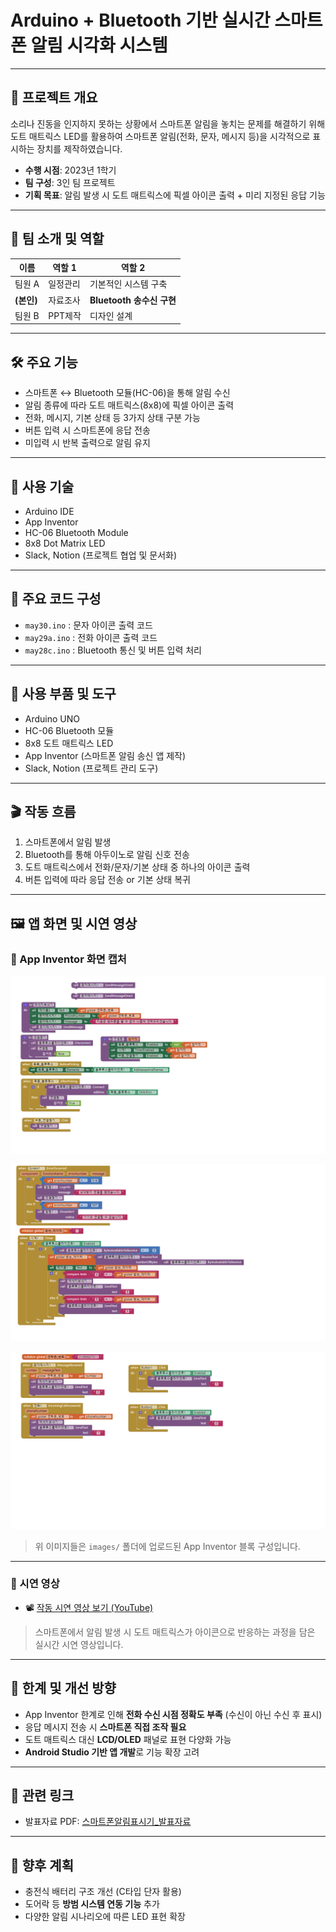 # Arduino + Bluetooth 기반 실시간 스마트폰 알림 시각화 시스템

---

## 📌 프로젝트 개요

소리나 진동을 인지하지 못하는 상황에서 스마트폰 알림을 놓치는 문제를 해결하기 위해  
도트 매트릭스 LED를 활용하여 스마트폰 알림(전화, 문자, 메시지 등)을 시각적으로 표시하는 장치를 제작하였습니다.

- **수행 시점**: 2023년 1학기
- **팀 구성**: 3인 팀 프로젝트  
- **기획 목표**: 알림 발생 시 도트 매트릭스에 픽셀 아이콘 출력 + 미리 지정된 응답 기능

---

## 🙏 팀 소개 및 역할

| 이름       | 역할 1                  | 역할 2                    |
|------------|--------------------------|----------------------------|
| 팀원 A     | 일정관리          | 기본적인 시스템 구축 |
| **(본인)** | 자료조사  | **Bluetooth 송수신 구현** |
| 팀원 B     | PPT제작            | 디자인 설계                |

---

## 🛠️ 주요 기능

- 스마트폰 ↔ Bluetooth 모듈(HC-06)을 통해 알림 수신  
- 알림 종류에 따라 도트 매트릭스(8x8)에 픽셀 아이콘 출력  
- 전화, 메시지, 기본 상태 등 3가지 상태 구분 가능  
- 버튼 입력 시 스마트폰에 응답 전송  
- 미입력 시 반복 출력으로 알림 유지

---

## 🧠 사용 기술

- Arduino IDE  
- App Inventor  
- HC-06 Bluetooth Module  
- 8x8 Dot Matrix LED  
- Slack, Notion (프로젝트 협업 및 문서화)

---

## 🧾 주요 코드 구성

- `may30.ino` : 문자 아이콘 출력 코드  
- `may29a.ino` : 전화 아이콘 출력 코드  
- `may28c.ino` : Bluetooth 통신 및 버튼 입력 처리

---

## 🔧 사용 부품 및 도구

- Arduino UNO  
- HC-06 Bluetooth 모듈  
- 8x8 도트 매트릭스 LED  
- App Inventor (스마트폰 알림 송신 앱 제작)  
- Slack, Notion (프로젝트 관리 도구)

---

## 🎬 작동 흐름

1. 스마트폰에서 알림 발생  
2. Bluetooth를 통해 아두이노로 알림 신호 전송  
3. 도트 매트릭스에서 전화/문자/기본 상태 중 하나의 아이콘 출력  
4. 버튼 입력에 따라 응답 전송 or 기본 상태 복귀

---

## 🖼️ 앱 화면 및 시연 영상

### 📱 App Inventor 화면 캡처

  ![App Screen 1](https://github.com/Kim-geun-woo/Smartphone-Notification-Display-Project/raw/main/images/image5.png)

  ![App Screen 2](https://github.com/Kim-geun-woo/Smartphone-Notification-Display-Project/raw/main/images/image6.png)

  ![App Screen 3](https://github.com/Kim-geun-woo/Smartphone-Notification-Display-Project/raw/main/images/image7.png)

> 위 이미지들은 `images/` 폴더에 업로드된 App Inventor 블록 구성입니다.

---

### 🎥 시연 영상

- 📽️ [작동 시연 영상 보기 (YouTube)](https://youtu.be/VfttXtVv2RY)

> 스마트폰에서 알림 발생 시 도트 매트릭스가 아이콘으로 반응하는 과정을 담은 실시간 시연 영상입니다.

---

## 🧠 한계 및 개선 방향

- App Inventor 한계로 인해 **전화 수신 시점 정확도 부족** (수신이 아닌 수신 후 표시)  
- 응답 메시지 전송 시 **스마트폰 직접 조작 필요**  
- 도트 매트릭스 대신 **LCD/OLED** 패널로 표현 다양화 가능  
- **Android Studio 기반 앱 개발**로 기능 확장 고려

---

## 📎 관련 링크

- 발표자료 PDF: [스마트폰알림표시기_발표자료](https://github.com/Kim-geun-woo/Smartphone-Notification-Display-Project/blob/main/docs/%EA%B0%90%EC%9E%90%EB%8B%A8%20%ED%94%84%EB%A1%9C%EC%A0%9D%ED%8A%B8%20%EB%B0%9C%ED%91%9C%EC%9E%90%EB%A3%8C%202.pdf)

---

## 🚀 향후 계획

- 충전식 배터리 구조 개선 (C타입 단자 활용)  
- 도어락 등 **방범 시스템 연동 기능** 추가  
- 다양한 알림 시나리오에 따른 LED 표현 확장
